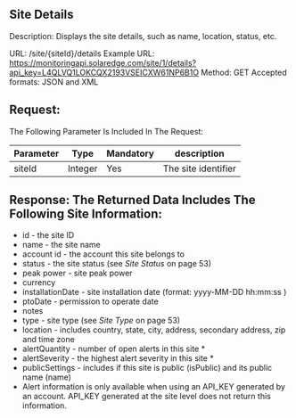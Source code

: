 ## Site Details

Description: Displays the site details, such as name, location, status, etc. 

URL: /site/{siteId}/details Example URL: https://monitoringapi.solaredge.com/site/1/details?api_key=L4QLVQ1LOKCQX2193VSEICXW61NP6B1O 
Method: GET Accepted formats: JSON and XML 

##  **Request**:

The Following Parameter Is Included In The Request:

| Parameter    | Type    | Mandatory    | description    |
|--------------|---------|--------------|----------------|
| siteId    | Integer    | Yes    | The site identifier    |

##  **Response**: The Returned Data Includes The Following Site Information:

- id - the site ID 
- name - the site name 
- account id - the account this site belongs to 
- status - the site status (see *Site Status* on page 53) 
- peak power - site peak power 
- currency 
- installationDate - site installation date (format: yyyy-MM-DD hh:mm:ss ) 
- ptoDate - permission to operate date 
- notes 
- type - site type (see *Site Type* on page 53) 
- location - includes country, state, city, address, secondary address, zip and time zone 
- alertQuantity - number of open alerts in this site * 
- alertSeverity - the highest alert severity in this site * 
- publicSettings - includes if this site is public (isPublic) and its public name (name) 
- Alert information is only available when using an API_KEY generated by an account. API_KEY 
generated at the site level does not return this information. 
